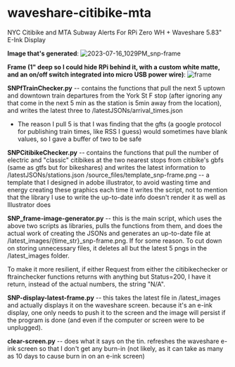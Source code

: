 # waveshare-citibike-mta
NYC Citibike and MTA Subway Alerts For RPi Zero WH + Waveshare 5.83" E-Ink Display

**Image that's generated**:
![2023-07-16_1029PM_snp-frame](https://github.com/jpaulgale/waveshare-citibike-mta/assets/14095721/3afa33c7-447b-4f41-b0b4-0050d31b1e7f)

**Frame (1" deep so I could hide RPi behind it, with a custom white matte, and an on/off switch integrated into micro USB power wire)**:
![frame](https://github.com/jpaulgale/waveshare-citibike-mta/assets/14095721/900a187d-729b-4163-99f4-832ce5f90def)

**SNPfTrainChecker.py** -- contains the functions that pull the next 5 uptown and downtown train departures from the York St F stop (after ignoring any that come in the next 5 min as the station is 5min away from the location), and writes the latest three to /latestJSONs/arrival_times.json
- The reason I pull 5 is that I was finding that the gfts (a google protocol for publishing train times, like RSS I guess) would sometimes have blank values, so I gave a buffer of two to be safe

**SNPCitibikeChecker.py** -- contains the functions that pull the number of electric and "classic" citibikes at the two nearest stops from citibike's gbfs (same as gtfs but for bikeshares) and writes the latest information to /latestJSONs/stations.json
/source_files/template_snp-frame.png -- a template that I designed in adobe illustrator, to avoid wasting time and energy creating these graphics each time it writes the script, not to mention that the library I use to write the up-to-date info doesn't render it as well as Illustrator does

**SNP_frame-image-generator.py** -- this is the main script, which uses the above two scripts as libraries, pulls the functions from them, and does the actual work of creating the JSONs and generates an up-to-date file at /latest_images/{time_str}_snp-frame.png. If for some reason.
To cut down on storing unnecessary files, it deletes all but the latest 5 pngs in the /latest_images folder.

To make it more resilient, if either Request from either the citibikechecker or ftrainchecker functions returns with anything but Status=200, I have it return, instead of the actual numbers, the string "N/A".

**SNP-display-latest-frame.py** -- this takes the latest file in /latest_images and actually displays it on the waveshare screen. because it's an e-ink display, one only needs to push it to the screen and the image will persist if the program is done (and even if the computer or screen were to be unplugged). 

**clear-screen.py** -- does what it says on the tin. refreshes the waveshare e-ink screen so that I don't get any burn-in (not likely, as it can take as many as 10 days to cause burn in on an e-ink screen)
